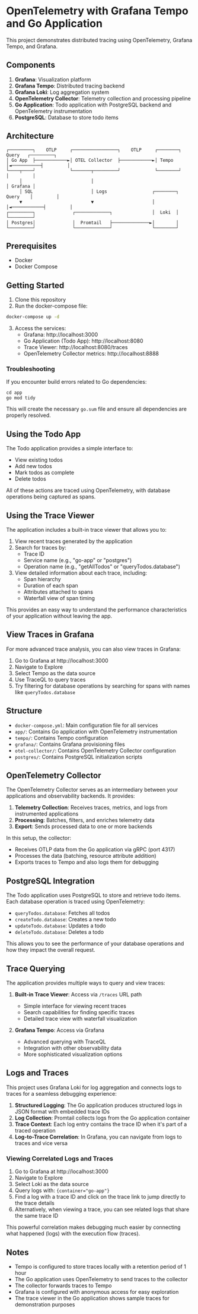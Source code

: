 # OpenTelemetry with Grafana Tempo and Go Application

This project demonstrates distributed tracing using OpenTelemetry, Grafana Tempo, and Grafana.

## Components

1. **Grafana**: Visualization platform
2. **Grafana Tempo**: Distributed tracing backend
3. **Grafana Loki**: Log aggregation system
4. **OpenTelemetry Collector**: Telemetry collection and processing pipeline
5. **Go Application**: Todo application with PostgreSQL backend and OpenTelemetry instrumentation
6. **PostgreSQL**: Database to store todo items

## Architecture

```
┌─────────┐    OTLP     ┌─────────────────┐    OTLP     ┌────────┐    Query   ┌─────────┐
│ Go App  ├────────────►│ OTEL Collector  ├────────────►│ Tempo  │◄───────────┤         │
└────┬────┘             └───────┬─────────┘             └────────┘            │         │
     │                          │                                             │ Grafana │
     │ SQL                      │ Logs                 ┌────────┐    Query    │         │
     ▼                          ▼                      │        │◄────────────┤         │
┌─────────┐              ┌─────────────┐               │  Loki  │             └─────────┘
│ Postgres│              │  Promtail   ├──────────────►│        │
└─────────┘              └─────────────┘               └────────┘
```

## Prerequisites

- Docker
- Docker Compose

## Getting Started

1. Clone this repository
2. Run the docker-compose file:

```bash
docker-compose up -d
```

3. Access the services:
   - Grafana: http://localhost:3000
   - Go Application (Todo App): http://localhost:8080
   - Trace Viewer: http://localhost:8080/traces
   - OpenTelemetry Collector metrics: http://localhost:8888

### Troubleshooting

If you encounter build errors related to Go dependencies:

```
cd app
go mod tidy
```

This will create the necessary `go.sum` file and ensure all dependencies are properly resolved.

## Using the Todo App

The Todo application provides a simple interface to:
- View existing todos
- Add new todos
- Mark todos as complete
- Delete todos

All of these actions are traced using OpenTelemetry, with database operations being captured as spans.

## Using the Trace Viewer

The application includes a built-in trace viewer that allows you to:
1. View recent traces generated by the application
2. Search for traces by:
   - Trace ID
   - Service name (e.g., "go-app" or "postgres")
   - Operation name (e.g., "getAllTodos" or "queryTodos.database")
3. View detailed information about each trace, including:
   - Span hierarchy
   - Duration of each span
   - Attributes attached to spans
   - Waterfall view of span timing

This provides an easy way to understand the performance characteristics of your application without leaving the app.

## View Traces in Grafana

For more advanced trace analysis, you can also view traces in Grafana:

1. Go to Grafana at http://localhost:3000
2. Navigate to Explore
3. Select Tempo as the data source
4. Use TraceQL to query traces
5. Try filtering for database operations by searching for spans with names like `queryTodos.database`

## Structure

- `docker-compose.yml`: Main configuration file for all services
- `app/`: Contains Go application with OpenTelemetry instrumentation
- `tempo/`: Contains Tempo configuration
- `grafana/`: Contains Grafana provisioning files
- `otel-collector/`: Contains OpenTelemetry Collector configuration
- `postgres/`: Contains PostgreSQL initialization scripts

## OpenTelemetry Collector

The OpenTelemetry Collector serves as an intermediary between your applications and observability backends. It provides:

1. **Telemetry Collection**: Receives traces, metrics, and logs from instrumented applications
2. **Processing**: Batches, filters, and enriches telemetry data
3. **Export**: Sends processed data to one or more backends

In this setup, the collector:
- Receives OTLP data from the Go application via gRPC (port 4317)
- Processes the data (batching, resource attribute addition)
- Exports traces to Tempo and also logs them for debugging

## PostgreSQL Integration

The Todo application uses PostgreSQL to store and retrieve todo items. Each database operation is traced using OpenTelemetry:

- `queryTodos.database`: Fetches all todos
- `createTodo.database`: Creates a new todo
- `updateTodo.database`: Updates a todo
- `deleteTodo.database`: Deletes a todo

This allows you to see the performance of your database operations and how they impact the overall request.

## Trace Querying

The application provides multiple ways to query and view traces:

1. **Built-in Trace Viewer**: Access via `/traces` URL path
   - Simple interface for viewing recent traces
   - Search capabilities for finding specific traces
   - Detailed trace view with waterfall visualization

2. **Grafana Tempo**: Access via Grafana
   - Advanced querying with TraceQL
   - Integration with other observability data
   - More sophisticated visualization options

## Logs and Traces

This project uses Grafana Loki for log aggregation and connects logs to traces for a seamless debugging experience:

1. **Structured Logging**: The Go application produces structured logs in JSON format with embedded trace IDs
2. **Log Collection**: Promtail collects logs from the Go application container
3. **Trace Context**: Each log entry contains the trace ID when it's part of a traced operation
4. **Log-to-Trace Correlation**: In Grafana, you can navigate from logs to traces and vice versa

### Viewing Correlated Logs and Traces

1. Go to Grafana at http://localhost:3000
2. Navigate to Explore
3. Select Loki as the data source
4. Query logs with: `{container="go-app"}`
5. Find a log with a trace ID and click on the trace link to jump directly to the trace details
6. Alternatively, when viewing a trace, you can see related logs that share the same trace ID

This powerful correlation makes debugging much easier by connecting what happened (logs) with the execution flow (traces).

## Notes

- Tempo is configured to store traces locally with a retention period of 1 hour
- The Go application uses OpenTelemetry to send traces to the collector
- The collector forwards traces to Tempo
- Grafana is configured with anonymous access for easy exploration
- The trace viewer in the Go application shows sample traces for demonstration purposes